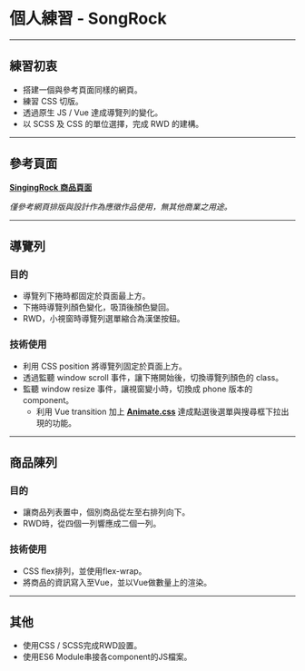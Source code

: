# **個人練習 - SongRock**

---

## 練習初衷

 - 搭建一個與參考頁面同樣的網頁。
 - 練習 CSS 切版。
 - 透過原生 JS / Vue 達成導覽列的變化。
 - 以 SCSS 及 CSS 的單位選擇，完成 RWD 的建構。

---

## 參考頁面

**[SingingRock 商品頁面](https://www.singingrock.com/working-and-rescue-harness-accessories)**

*僅參考網頁排版與設計作為應徵作品使用，無其他商業之用途。*

---

## 導覽列

### 目的
 - 導覽列下捲時都固定於頁面最上方。
 - 下捲時導覽列顏色變化，吸頂後顏色變回。
 - RWD，小視窗時導覽列選單縮合為漢堡按鈕。

### 技術使用
 - 利用 CSS position 將導覽列固定於頁面上方。
 - 透過監聽 window scroll 事件，讓下捲開始後，切換導覽列顏色的 class。  
 - 監聽 window resize 事件，讓視窗變小時，切換成 phone 版本的 component。
   - 利用 Vue transition 加上 **[Animate.css](https://animate.style/)** 達成點選後選單與搜尋框下拉出現的功能。

---

## 商品陳列

### 目的
 - 讓商品列表置中，個別商品從左至右排列向下。
 - RWD時，從四個一列響應成二個一列。

### 技術使用
 - CSS flex排列，並使用flex-wrap。
 - 將商品的資訊寫入至Vue，並以Vue做數量上的渲染。

---

## 其他
 - 使用CSS / SCSS完成RWD設置。
 - 使用ES6 Module串接各component的JS檔案。
